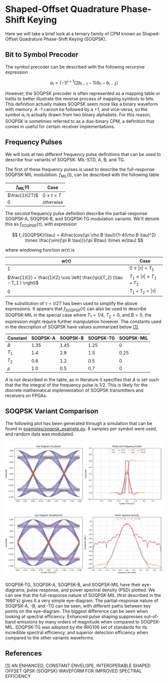 # Shaped-Offset Quadrature Phase-Shift Keying

Here we will take a brief look at a ternary family of CPM known as Shaped-Offset Quadrature Phase-Shift Keying (SOQPSK).

## Bit to Symbol Precoder
The symbol precoder can be described with the following recursive expression

$$
\alpha_i = (-1)^{i+1}(2b_{i-1}-1)(b_{i}-b_{i-2})
$$

However, the SOQPSK precoder is often represented as a mapping table or trellis to better illustrate the reverse process of mapping symbols to bits.
This definition actually makes SOQPSK seem more like a binary waveform with memory. 
A -1 cannot be followed by a +1, and vice-versa, so the symbol $\alpha_i$ is actually drawn from two binary alphabets.
For this reason, SOQPSK is sometimes referred to as a duo-binary CPM, a definition that comes in useful for certain receiver implementations.

## Frequency Pulses

We will look at two different frequency pulse definitions that can be used to describe four variants of SOQPSK: MIL-STD, A, B, and TG.

The first of these frequency pulses is used to describe the full-response SOQPSK-MIL modulation.
$f_{MIL}(t)$, can be described with the following table

| $f_{MIL}(t)$ | Case |
| ---- | ------ |
| $\frac{1}{2T}$ | $0 \le t \lt T$ |
| 0 | otherwise|


The second frequency pulse definition describe the partial-response SOQPSK-A, SOQPSK-B, and SOQPSK-TG modulation variants.
We'll denote this as $f_{SOQPSK}(\tau)$, with expression

$$
f_{SOQPSK}(\tau) = A\frac{cos(\pi \rho B \tau)}{1-4(\rho B \tau)^2}
\times
\frac{\sin({\pi B \tau})}{\pi B\tau}
\times w(\tau)
$$

where windowing function $w(\tau)$ is

| $w(\tau)$ | Case |
| ---- | ------ |
| 1    | $0 \le \vert \tau \vert \lt T_1$ |
| $\frac{1}{2} + \frac{1}{2} \cos \left( \frac{\pi}{T_2} (\tau - T_1 ) \right)$ | $T_1 \le \vert \tau \vert \le T_1 + T_2$ |
| 0    | $T_1 + T_2 \lt \vert \tau \vert$ |

The substitution of $\tau = t/2T$ has been used to simplify the above expressions.
It appears that $f_{SOQPSK}(\tau)$ can also be used to describe SOQPSK-MIL in the special case where $T_1 = 1/4$, $T_2 = 0$, and $B = 0$, the expression might require further manipulation however.
The constants used in the description of SOQPSK have values summarized below [[1]][soqpsk-itc].

| Constant | SOQPSK-A | SOQPSK-B | SOQPSK-TG | SOQPSK-MIL |
| -------- | ---- | ---- | ---- | ---- |
| $B$      | 1.35 | 1.45 | 1.25 |  0    |
| $T_1$    | 1.4  | 2.8  | 1.5  |  0.25 |
| $T_2$    | 0.6  | 1.2  | 0.5  |  0    |
| $\rho$   | 1.0  | 0.5  | 0.7  |  0    |

$A$ is not described in the table, as in literature it specifies that $A$ is set such that the the integral of the frequency pulse is 1/2. 
This is likely for the discrete mathematical implementation of SOQPSK transmitters and receivers on FPGAs.

## SOQPSK Variant Comparison
The following plot has been generated through a simulation that can be found in [examples/soqpsk_example.py](../../examples/soqpsk_example.py).
8 samples per symbol were used, and random data was modulated.

![SOQPSK Variant Comparison](../../images/soqpsk_waveforms1.png)

SOQPSK-TG, SOQPSK-A, SOQPSK-B, and SOQPSK-MIL have their eye-diagrams, pulse response, and power spectral density (PSD) plotted.
We can see that the full-response nature of SOQPSK-MIL (first described in the 1980's) gives it a very simple eye-diagram.
The partial-response nature of SOQPSK-A, -B, and -TG can be seen, with different paths between key points on the eye-diagram.
The biggest difference can be seen when looking at spectral efficiency.
Enhanced pulse shaping suppresses out-of-band emissions by many orders of magnitude when compared to SOQPSK-MIL.
SOQPSK-TG was adopted by the IRIG106 set of standards for its incredible spectral efficiency, and superior detection efficiency when compared to the other variants waveforms.


## References

[[1]][soqpsk-itc]
AN ENHANCED, CONSTANT ENVELOPE, INTEROPERABLE SHAPED OFFSET QPSK (SOQPSK) WAVEFORM FOR IMPROVED SPECTRAL EFFICIENCY

[soqpsk-itc]: https://www.quasonix.com/files/soqpsk-itc-paper.pdf
